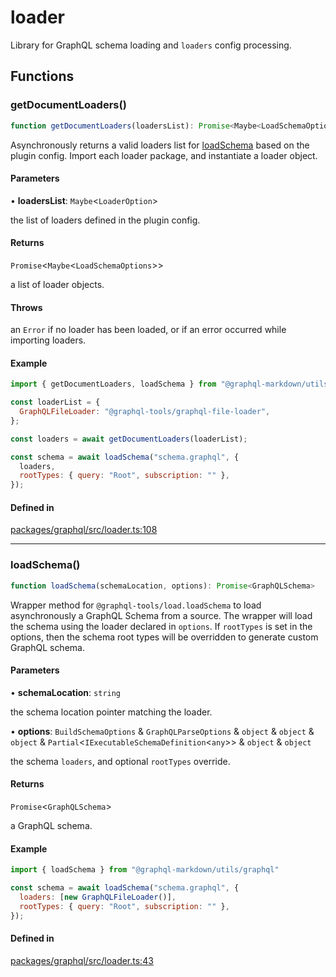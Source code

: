 # loader

Library for GraphQL schema loading and `loaders` config processing.

## Functions

### getDocumentLoaders()

```ts
function getDocumentLoaders(loadersList): Promise<Maybe<LoadSchemaOptions>>
```

Asynchronously returns a valid loaders list for [loadSchema](loader.md#loadschema) based on the plugin config.
Import each loader package, and instantiate a loader object.

#### Parameters

• **loadersList**: `Maybe`\<`LoaderOption`\>

the list of loaders defined in the plugin config.

#### Returns

`Promise`\<`Maybe`\<`LoadSchemaOptions`\>\>

a list of loader objects.

#### Throws

an `Error` if no loader has been loaded, or if an error occurred while importing loaders.

#### Example

```js
import { getDocumentLoaders, loadSchema } from "@graphql-markdown/utils/graphql"

const loaderList = {
  GraphQLFileLoader: "@graphql-tools/graphql-file-loader",
};

const loaders = await getDocumentLoaders(loaderList);

const schema = await loadSchema("schema.graphql", {
  loaders,
  rootTypes: { query: "Root", subscription: "" },
});
```

#### Defined in

[packages/graphql/src/loader.ts:108](https://github.com/graphql-markdown/graphql-markdown/blob/main/packages/graphql/src/loader.ts#L108)

***

### loadSchema()

```ts
function loadSchema(schemaLocation, options): Promise<GraphQLSchema>
```

Wrapper method for `@graphql-tools/load.loadSchema` to load asynchronously a GraphQL Schema from a source.
The wrapper will load the schema using the loader declared in `options`.
If `rootTypes` is set in the options, then the schema root types will be overridden to generate custom GraphQL schema.

#### Parameters

• **schemaLocation**: `string`

the schema location pointer matching the loader.

• **options**: `BuildSchemaOptions` & `GraphQLParseOptions` & `object` & `object` & `object` & `Partial`\<`IExecutableSchemaDefinition`\<`any`\>\> & `object` & `object`

the schema `loaders`, and optional `rootTypes` override.

#### Returns

`Promise`\<`GraphQLSchema`\>

a GraphQL schema.

#### Example

```js
import { loadSchema } from "@graphql-markdown/utils/graphql"

const schema = await loadSchema("schema.graphql", {
  loaders: [new GraphQLFileLoader()],
  rootTypes: { query: "Root", subscription: "" },
});
```

#### Defined in

[packages/graphql/src/loader.ts:43](https://github.com/graphql-markdown/graphql-markdown/blob/main/packages/graphql/src/loader.ts#L43)
